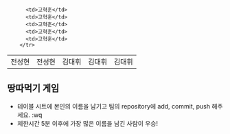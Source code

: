 			










<table>
      <tbody>
        <tr>
          <td>전성현</td>
          <td>전성현</td>
          <td>김대휘</td>
          <td>김대휘</td>
          <td>김대휘</td>

          <td>고혁훈</td>
          <td>고혁훈</td>
          <td>고혁훈</td>
          <td>고혁훈</td>
          <td>고혁훈</td>
        </tr>
</table>

## 땅따먹기 게임

- 테이블 시트에 본인의 이름을 남기고 팀의 repository에 add, commit, push 해주세요.
:wq
- 제한시간 5분 이후에 가장 많은 이름을 남긴 사람이 우승!
